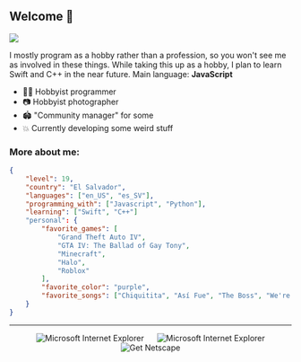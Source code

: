 ## Welcome 👋
<img src="https://cdn.discordapp.com/attachments/1183096857950441522/1184749809253486692/wide.jpg">

I mostly program as a hobby rather than a profession, so you won't see me as involved in these things. While taking this up as a hobby, I plan to learn Swift and C++ in the near future. Main language: **JavaScript**

 - 🧑‍💻 Hobbyist programmer
 - 📷 Hobbyist photographer
 - 🏟️ "Community manager" for some
 - 💥 Currently developing some weird stuff
 
 
### More about me:
```json
{
    "level": 19,
    "country": "El Salvador",
    "languages": ["en_US", "es_SV"],
    "programming_with": ["Javascript", "Python"],
    "learning": ["Swift", "C++"]
    "personal": {
        "favorite_games": [
            "Grand Theft Auto IV", 
            "GTA IV: The Ballad of Gay Tony", 
            "Minecraft",
            "Halo",
            "Roblox"
        ],
        "favorite_color": "purple",
        "favorite_songs": ["Chiquitita", "Así Fue", "The Boss", "We're Good"],
    }
}
```



<hr>

<div align="center">
<span>&nbsp;&nbsp;&nbsp;&nbsp;</span>  
<img src="https://raw.githubusercontent.com/BrunnerLivio/brunnerlivio/master/images/ie_logo.gif" alt="Microsoft Internet Explorer" />
<span>&nbsp;&nbsp;&nbsp;&nbsp;</span>  
<img src="https://raw.githubusercontent.com/BrunnerLivio/brunnerlivio/master/images/noframes.gif" alt="Microsoft Internet Explorer" />
<span>&nbsp;&nbsp;&nbsp;&nbsp;</span>
<img src="https://dans-things.com/wp-content/uploads/2018/10/SpinningNetscape.gif" alt="Get Netscape"/>
<br>
<br>
</div>
